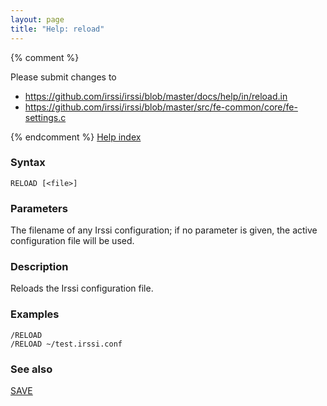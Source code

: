 ```yaml
---
layout: page
title: "Help: reload"
---
```


{% comment %}

Please submit changes to
- https://github.com/irssi/irssi/blob/master/docs/help/in/reload.in
- https://github.com/irssi/irssi/blob/master/src/fe-common/core/fe-settings.c


{% endcomment %}
[Help index](/documentation/help)

### Syntax ###

<div class="highlight irssisyntax"><pre style="\-\-cmdlen:6ch"><code><span class="synB">RELOAD</span> <span class="syn10">[<span class="syn09">&lt;file></span>]</span></code></pre></div>



### Parameters ###

The filename of any Irssi configuration; if no parameter is given, the
active configuration file will be used.

### Description ###

Reloads the Irssi configuration file.

### Examples ###

    /RELOAD
    /RELOAD ~/test.irssi.conf

### See also ###
[SAVE](/documentation/help/save)

